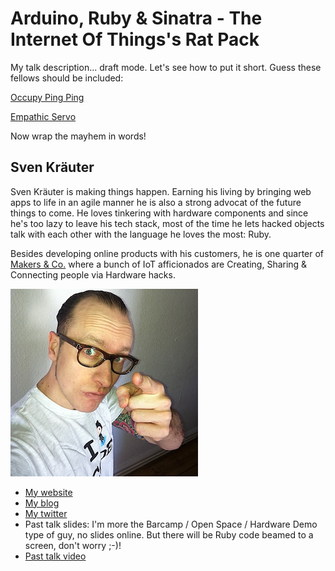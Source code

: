 # Arduino, Ruby &amp; Sinatra - The Internet Of Things's Rat Pack

My talk description... draft mode. Let's see how to put it short. Guess these fellows should be included:

[Occupy Ping Ping](https://github.com/makersandco/Occupy-Ping-Pong)

[Empathic Servo](https://vimeo.com/27113323)

Now wrap the mayhem in words!

## Sven Kräuter

Sven Kräuter is making things happen. Earning his living by bringing web apps to life in an agile manner he is also a strong advocat of the future things to come. He loves tinkering with hardware components and since he's too lazy to leave his tech stack, most of the time he lets hacked objects talk with each other with the language he loves the most: Ruby.

Besides developing online products with his customers, he is one quarter of [Makers &amp; Co.](http://makersand.co) where a bunch of IoT afficionados are Creating, Sharing & Connecting people via Hardware hacks.

![Profile picture](https://github.com/5v3n/call-for-proposals/raw/master/sven_kraeuter-arduino_ruby_and_sinatra_aka_the_internet_of_things_rat_pack/profile_picture.jpg)

- [My website](http://makersand.co)
- [My blog](http://5v3n.com)
- [My twitter](https://twitter.com/#!/sven_kr)
- Past talk slides: I'm more the Barcamp / Open Space / Hardware Demo type of guy, no slides online. But there will be Ruby code beamed to a screen, don't worry ;-)!
- [Past talk video](https://vimeo.com/37128462)

